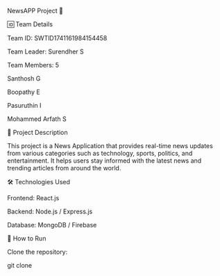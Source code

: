 NewsAPP Project 🚀

🆔 Team Details

Team ID: SWTlD1741161984154458

Team Leader: Surendher S

Team Members: 5

Santhosh G

Boopathy E

Pasuruthin I

Mohammed Arfath S

📌 Project Description

This project is a News Application that provides real-time news updates from various categories such as technology, sports, politics, and entertainment.
It helps users stay informed with the latest news and trending articles from around the world.

🛠 Technologies Used

Frontend: React.js

Backend: Node.js / Express.js

Database: MongoDB / Firebase

🚀 How to Run

Clone the repository:

git clone 
